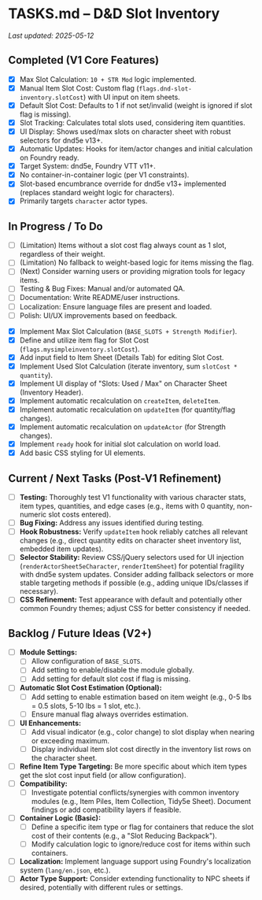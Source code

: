 # TASKS.md – D&D Slot Inventory

_Last updated: 2025-05-12_

## Completed (V1 Core Features)
- [x] Max Slot Calculation: `10 + STR Mod` logic implemented.
- [x] Manual Item Slot Cost: Custom flag (`flags.dnd-slot-inventory.slotCost`) with UI input on item sheets.
- [x] Default Slot Cost: Defaults to 1 if not set/invalid (weight is ignored if slot flag is missing).
- [x] Slot Tracking: Calculates total slots used, considering item quantities.
- [x] UI Display: Shows used/max slots on character sheet with robust selectors for dnd5e v13+.
- [x] Automatic Updates: Hooks for item/actor changes and initial calculation on Foundry ready.
- [x] Target System: dnd5e, Foundry VTT v11+.
- [x] No container-in-container logic (per V1 constraints).
- [x] Slot-based encumbrance override for dnd5e v13+ implemented (replaces standard weight logic for characters).
- [x] Primarily targets `character` actor types.

## In Progress / To Do
- [ ] (Limitation) Items without a slot cost flag always count as 1 slot, regardless of their weight.
- [ ] (Limitation) No fallback to weight-based logic for items missing the flag.
- [ ] (Next) Consider warning users or providing migration tools for legacy items.
- [ ] Testing & Bug Fixes: Manual and/or automated QA.
- [ ] Documentation: Write README/user instructions.
- [ ] Localization: Ensure language files are present and loaded.
- [ ] Polish: UI/UX improvements based on feedback.
* [x] Implement Max Slot Calculation (`BASE_SLOTS + Strength Modifier`).
* [x] Define and utilize item flag for Slot Cost (`flags.mysimpleinventory.slotCost`).
* [x] Add input field to Item Sheet (Details Tab) for editing Slot Cost.
* [x] Implement Used Slot Calculation (iterate inventory, sum `slotCost * quantity`).
* [x] Implement UI display of "Slots: Used / Max" on Character Sheet (Inventory Header).
* [x] Implement automatic recalculation on `createItem`, `deleteItem`.
* [x] Implement automatic recalculation on `updateItem` (for quantity/flag changes).
* [x] Implement automatic recalculation on `updateActor` (for Strength changes).
* [x] Implement `ready` hook for initial slot calculation on world load.
* [x] Add basic CSS styling for UI elements.

## Current / Next Tasks (Post-V1 Refinement)

* [ ] **Testing:** Thoroughly test V1 functionality with various character stats, item types, quantities, and edge cases (e.g., items with 0 quantity, non-numeric slot costs entered).
* [ ] **Bug Fixing:** Address any issues identified during testing.
* [ ] **Hook Robustness:** Verify `updateItem` hook reliably catches all relevant changes (e.g., direct quantity edits on character sheet inventory list, embedded item updates).
* [ ] **Selector Stability:** Review CSS/jQuery selectors used for UI injection (`renderActorSheet5eCharacter`, `renderItemSheet`) for potential fragility with dnd5e system updates. Consider adding fallback selectors or more stable targeting methods if possible (e.g., adding unique IDs/classes if necessary).
* [ ] **CSS Refinement:** Test appearance with default and potentially other common Foundry themes; adjust CSS for better consistency if needed.

## Backlog / Future Ideas (V2+)

* [ ] **Module Settings:**
    * [ ] Allow configuration of `BASE_SLOTS`.
    * [ ] Add setting to enable/disable the module globally.
    * [ ] Add setting for default slot cost if flag is missing.
* [ ] **Automatic Slot Cost Estimation (Optional):**
    * [ ] Add setting to enable estimation based on item weight (e.g., 0-5 lbs = 0.5 slots, 5-10 lbs = 1 slot, etc.).
    * [ ] Ensure manual flag always overrides estimation.
* [ ] **UI Enhancements:**
    * [ ] Add visual indicator (e.g., color change) to slot display when nearing or exceeding maximum.
    * [ ] Display individual item slot cost directly in the inventory list rows on the character sheet.
* [ ] **Refine Item Type Targeting:** Be more specific about which item types get the slot cost input field (or allow configuration).
* [ ] **Compatibility:**
    * [ ] Investigate potential conflicts/synergies with common inventory modules (e.g., Item Piles, Item Collection, Tidy5e Sheet). Document findings or add compatibility layers if feasible.
* [ ] **Container Logic (Basic):**
    * [ ] Define a specific item type or flag for containers that reduce the slot cost of their contents (e.g., a "Slot Reducing Backpack").
    * [ ] Modify calculation logic to ignore/reduce cost for items within such containers.
* [ ] **Localization:** Implement language support using Foundry's localization system (`lang/en.json`, etc.).
* [ ] **Actor Type Support:** Consider extending functionality to NPC sheets if desired, potentially with different rules or settings.